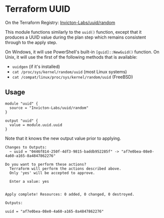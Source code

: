 # Terraform UUID

On the Terraform Registry: [Invicton-Labs/uuid/random](https://registry.terraform.io/modules/Invicton-Labs/uuid/random/latest)

This module functions similarly to the `uuid()` function, except that it produces a UUID value during the plan step which remains consistent through to the apply step.

On Windows, it will use PowerShell's built-in `[guid]::NewGuid()` function. On Unix, it will use the first of the following methods that is available:
- `uuidgen` (if it's installed)
- `cat /proc/sys/kernel/random/uuid` (most Linux systems)
- `cat /compat/linux/proc/sys/kernel/random/uuid` (FreeBSD)

## Usage

```
module "uuid" {
  source = "Invicton-Labs/uuid/random"
}

output "uuid" {
  value = module.uuid.uuid
}
```

Note that it knows the new output value prior to applying.
```
Changes to Outputs:
  ~ uuid = "0446f814-250f-4df3-9815-baddb952285f" -> "af7e0bea-08e0-4a60-a165-8a4847862276"

Do you want to perform these actions?
  Terraform will perform the actions described above.
  Only 'yes' will be accepted to approve.

  Enter a value: yes


Apply complete! Resources: 0 added, 0 changed, 0 destroyed.

Outputs:

uuid = "af7e0bea-08e0-4a60-a165-8a4847862276"
```
